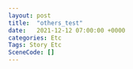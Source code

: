 ```yaml
---
layout: post
title:  "others_test"
date:   2021-12-12 07:00:00 +0000
categories: Etc
Tags: Story Etc
SceneCode: []
---
```

